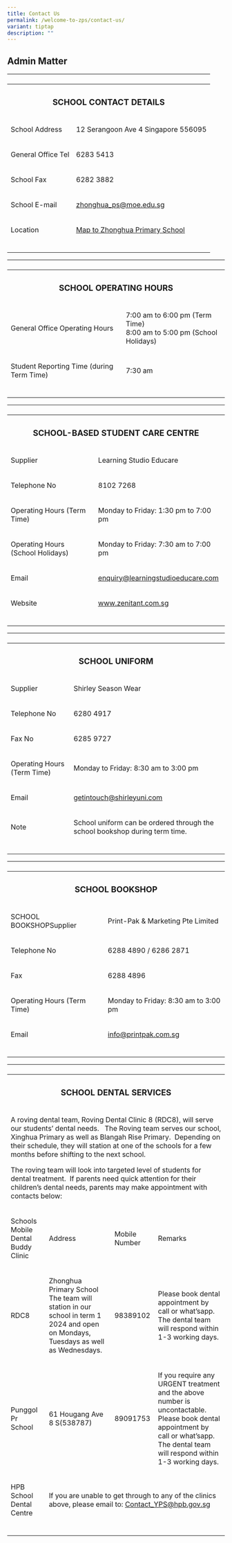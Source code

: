 ```yaml
---
title: Contact Us
permalink: /welcome-to-zps/contact-us/
variant: tiptap
description: ""
---
```

<h2><strong>Admin Matter</strong></h2>
<table style="minWidth: 100px">
<colgroup>
<col>
<col>
<col>
<col>
</colgroup>
<tbody>
<tr>
<td rowspan="1" colspan="1">
<p></p>
</td>
<td rowspan="1" colspan="1">
<p></p>
</td>
<td rowspan="1" colspan="1">
<p></p>
</td>
<td rowspan="1" colspan="1">
<p></p>
</td>
</tr>
<tr>
<th rowspan="1" colspan="4">
<h3><strong>SCHOOL CONTACT DETAILS</strong></h3>
</th>
</tr>
<tr>
<td rowspan="1" colspan="2">
<p>School Address</p>
</td>
<td rowspan="1" colspan="2">
<p>12 Serangoon Ave 4 Singapore 556095</p>
</td>
</tr>
<tr>
<td rowspan="1" colspan="2">
<p>General Office Tel</p>
</td>
<td rowspan="1" colspan="2">
<p>6283 5413</p>
</td>
</tr>
<tr>
<td rowspan="1" colspan="2">
<p>School Fax</p>
</td>
<td rowspan="1" colspan="2">
<p>6282 3882</p>
</td>
</tr>
<tr>
<td rowspan="1" colspan="2">
<p>School E-mail</p>
</td>
<td rowspan="1" colspan="2">
<p><a href="mailto:zhonghua_ps@moe.edu.sg" rel="noopener noreferrer nofollow" target="_blank"><u>zhonghua_ps@moe.edu.sg</u></a>
</p>
</td>
</tr>
<tr>
<td rowspan="1" colspan="2">
<p>Location</p>
</td>
<td rowspan="1" colspan="2">
<p><a href="https://www.google.com/maps/place/Zhonghua+Primary+School/@1.3598585,103.8673854,17z/data=!3m2!4b1!5s0x31da17aa2967fb09:0xcf3121e3b5fa38f6!4m6!3m5!1s0x31da17aa39517ac9:0xec3925b798d00a36!8m2!3d1.3598531!4d103.8695741!16s%2Fg%2F1tg29" rel="noopener noreferrer nofollow" target="_blank"><u>Map to Zhonghua Primary School</u></a>
</p>
</td>
</tr>
<tr>
<td rowspan="1" colspan="1">
<p></p>
</td>
<td rowspan="1" colspan="1">
<p></p>
</td>
<td rowspan="1" colspan="1">
<p></p>
</td>
<td rowspan="1" colspan="1">
<p></p>
</td>
</tr>
</tbody>
</table>
<table style="minWidth: 100px">
<colgroup>
<col>
<col>
<col>
<col>
</colgroup>
<tbody>
<tr>
<td rowspan="1" colspan="1">
<p></p>
</td>
<td rowspan="1" colspan="1">
<p></p>
</td>
<td rowspan="1" colspan="1">
<p></p>
</td>
<td rowspan="1" colspan="1">
<p></p>
</td>
</tr>
<tr>
<th rowspan="1" colspan="4">
<h3><strong>SCHOOL OPERATING HOURS</strong></h3>
</th>
</tr>
<tr>
<td rowspan="1" colspan="2">
<p>General Office Operating Hours</p>
</td>
<td rowspan="1" colspan="2">
<p>7:00 am to 6:00 pm (Term Time)
<br>8:00 am to 5:00 pm (School Holidays)</p>
</td>
</tr>
<tr>
<td rowspan="1" colspan="2">
<p>Student Reporting Time (during Term Time)</p>
</td>
<td rowspan="1" colspan="2">
<p>7:30 am</p>
</td>
</tr>
<tr>
<td rowspan="1" colspan="1">
<p></p>
</td>
<td rowspan="1" colspan="1">
<p></p>
</td>
<td rowspan="1" colspan="1">
<p></p>
</td>
<td rowspan="1" colspan="1">
<p></p>
</td>
</tr>
</tbody>
</table>
<table style="minWidth: 100px">
<colgroup>
<col>
<col>
<col>
<col>
</colgroup>
<tbody>
<tr>
<td rowspan="1" colspan="1">
<p></p>
</td>
<td rowspan="1" colspan="1">
<p></p>
</td>
<td rowspan="1" colspan="1">
<p></p>
</td>
<td rowspan="1" colspan="1">
<p></p>
</td>
</tr>
<tr>
<th rowspan="1" colspan="4">
<h3><strong>SCHOOL-BASED STUDENT CARE CENTRE</strong></h3>
</th>
</tr>
<tr>
<td rowspan="1" colspan="2">
<p>Supplier</p>
</td>
<td rowspan="1" colspan="2">
<p>Learning Studio Educare</p>
</td>
</tr>
<tr>
<td rowspan="1" colspan="2">
<p>Telephone No</p>
</td>
<td rowspan="1" colspan="2">
<p>8102 7268</p>
</td>
</tr>
<tr>
<td rowspan="1" colspan="2">
<p>Operating Hours (Term Time)</p>
</td>
<td rowspan="1" colspan="2">
<p>Monday to Friday: 1:30 pm to 7:00 pm</p>
</td>
</tr>
<tr>
<td rowspan="1" colspan="2">
<p>Operating Hours (School Holidays)</p>
</td>
<td rowspan="1" colspan="2">
<p>Monday to Friday: 7:30 am to 7:00 pm</p>
</td>
</tr>
<tr>
<td rowspan="1" colspan="2">
<p>Email</p>
</td>
<td rowspan="1" colspan="2">
<p><a href="mailto:zhonghua_ps@moe.edu.sg" rel="noopener noreferrer nofollow" target="_blank"><u>enquiry@learningstudioeducare.com</u></a>
</p>
</td>
</tr>
<tr>
<td rowspan="1" colspan="2">
<p>Website</p>
</td>
<td rowspan="1" colspan="2">
<p><a href="mailto:zhonghua_ps@moe.edu.sg" rel="noopener noreferrer nofollow" target="_blank"><u>www.zenitant.com.sg</u></a>
</p>
</td>
</tr>
<tr>
<td rowspan="1" colspan="1">
<p></p>
</td>
<td rowspan="1" colspan="1">
<p></p>
</td>
<td rowspan="1" colspan="1">
<p></p>
</td>
<td rowspan="1" colspan="1">
<p></p>
</td>
</tr>
</tbody>
</table>
<table style="minWidth: 100px">
<colgroup>
<col>
<col>
<col>
<col>
</colgroup>
<tbody>
<tr>
<td rowspan="1" colspan="1">
<p></p>
</td>
<td rowspan="1" colspan="1">
<p></p>
</td>
<td rowspan="1" colspan="1">
<p></p>
</td>
<td rowspan="1" colspan="1">
<p></p>
</td>
</tr>
<tr>
<th rowspan="1" colspan="4">
<h3><strong>SCHOOL UNIFORM</strong></h3>
</th>
</tr>
<tr>
<td rowspan="1" colspan="2">
<p>Supplier</p>
</td>
<td rowspan="1" colspan="2">
<p>Shirley Season Wear</p>
</td>
</tr>
<tr>
<td rowspan="1" colspan="2">
<p>Telephone No</p>
</td>
<td rowspan="1" colspan="2">
<p>6280 4917</p>
</td>
</tr>
<tr>
<td rowspan="1" colspan="2">
<p>Fax No</p>
</td>
<td rowspan="1" colspan="2">
<p>6285 9727</p>
</td>
</tr>
<tr>
<td rowspan="1" colspan="2">
<p>Operating Hours (Term Time)</p>
</td>
<td rowspan="1" colspan="2">
<p>Monday to Friday: 8:30 am to 3:00 pm</p>
</td>
</tr>
<tr>
<td rowspan="1" colspan="2">
<p>Email</p>
</td>
<td rowspan="1" colspan="2">
<p><a href="mailto:zhonghua_ps@moe.edu.sg" rel="noopener noreferrer nofollow" target="_blank"><u>getintouch@shirleyuni.com</u></a>
</p>
</td>
</tr>
<tr>
<td rowspan="1" colspan="2">
<p>Note</p>
</td>
<td rowspan="1" colspan="2">
<p>School uniform can be ordered through the school bookshop during term
time.</p>
</td>
</tr>
<tr>
<td rowspan="1" colspan="2">
<p></p>
</td>
<td rowspan="1" colspan="1">
<p></p>
</td>
<td rowspan="1" colspan="1">
<p></p>
</td>
</tr>
</tbody>
</table>
<table style="minWidth: 100px">
<colgroup>
<col>
<col>
<col>
<col>
</colgroup>
<tbody>
<tr>
<td rowspan="1" colspan="1">
<p></p>
</td>
<td rowspan="1" colspan="1">
<p></p>
</td>
<td rowspan="1" colspan="1">
<p></p>
</td>
<td rowspan="1" colspan="1">
<p></p>
</td>
</tr>
<tr>
<th rowspan="1" colspan="4">
<h3><strong>SCHOOL BOOKSHOP</strong></h3>
</th>
</tr>
<tr>
<td rowspan="1" colspan="2">
<p>SCHOOL BOOKSHOPSupplier</p>
</td>
<td rowspan="1" colspan="2">
<p>Print-Pak &amp; Marketing Pte Limited</p>
</td>
</tr>
<tr>
<td rowspan="1" colspan="2">
<p>Telephone No</p>
</td>
<td rowspan="1" colspan="2">
<p>6288 4890 / 6286 2871</p>
</td>
</tr>
<tr>
<td rowspan="1" colspan="2">
<p>Fax</p>
</td>
<td rowspan="1" colspan="2">
<p>6288 4896</p>
</td>
</tr>
<tr>
<td rowspan="1" colspan="2">
<p>Operating Hours (Term Time)</p>
</td>
<td rowspan="1" colspan="2">
<p>Monday to Friday: 8:30 am to 3:00 pm</p>
</td>
</tr>
<tr>
<td rowspan="1" colspan="2">
<p>Email</p>
</td>
<td rowspan="1" colspan="2">
<p><a href="mailto:zhonghua_ps@moe.edu.sg" rel="noopener noreferrer nofollow" target="_blank"><u>info@printpak.com.sg</u></a>
</p>
</td>
</tr>
<tr>
<td rowspan="1" colspan="2">
<p></p>
</td>
<td rowspan="1" colspan="1">
<p></p>
</td>
<td rowspan="1" colspan="1">
<p></p>
</td>
</tr>
</tbody>
</table>
<table style="minWidth: 100px">
<colgroup>
<col>
<col>
<col>
<col>
</colgroup>
<tbody>
<tr>
<td rowspan="1" colspan="1">
<p></p>
</td>
<td rowspan="1" colspan="1">
<p></p>
</td>
<td rowspan="1" colspan="1">
<p></p>
</td>
<td rowspan="1" colspan="1">
<p></p>
</td>
</tr>
<tr>
<th rowspan="1" colspan="4">
<h3><strong>SCHOOL DENTAL SERVICES</strong></h3>
</th>
</tr>
<tr>
<td rowspan="1" colspan="4">
<p>A roving dental team, Roving Dental Clinic 8 (RDC8), will serve our students’
dental needs.&nbsp;&nbsp; The Roving team serves our school, Xinghua Primary
as well as Blangah Rise Primary.&nbsp; Depending on their schedule, they
will station at one of the schools for a few months before shifting to
the next school.</p>
<p></p>
<p>The roving team will look into targeted level of students for dental treatment.&nbsp;
If parents need quick attention for their children’s dental needs, parents
may make appointment with contacts below:&nbsp;&nbsp;</p>
</td>
</tr>
<tr>
<td rowspan="1" colspan="1">
<p>Schools Mobile Dental Buddy Clinic</p>
</td>
<td rowspan="1" colspan="1">
<p>Address</p>
</td>
<td rowspan="1" colspan="1">
<p>Mobile Number</p>
</td>
<td rowspan="1" colspan="1">
<p>Remarks</p>
</td>
</tr>
<tr>
<td rowspan="1" colspan="1">
<p>RDC8</p>
</td>
<td rowspan="1" colspan="1">
<p>Zhonghua Primary School
<br>The team will station in our school in term 1 2024 and open on Mondays,
Tuesdays as well as Wednesdays.</p>
</td>
<td rowspan="1" colspan="1">
<p>98389102</p>
</td>
<td rowspan="1" colspan="1">
<p>Please book dental appointment by call or what’sapp.&nbsp; The dental
team will respond within 1-3 working days.</p>
</td>
</tr>
<tr>
<td rowspan="1" colspan="1">
<p>Punggol Pr School</p>
</td>
<td rowspan="1" colspan="1">
<p>61 Hougang Ave 8 S(538787)</p>
</td>
<td rowspan="1" colspan="1">
<p>89091753</p>
</td>
<td rowspan="1" colspan="1">
<p>If you require any URGENT treatment and the above number is uncontactable.
<br>Please book dental appointment by call or what’sapp.&nbsp; The dental
team will respond within 1-3 working days.</p>
</td>
</tr>
<tr>
<td rowspan="1" colspan="1">
<p>HPB School Dental Centre</p>
</td>
<td rowspan="1" colspan="3">
<p>If you are unable to get through to any of the clinics above, please email
to: <a href="mailto:zhonghua_ps@moe.edu.sg" rel="noopener noreferrer nofollow" target="_blank"><u>Contact_YPS@hpb.gov.sg</u></a>
</p>
</td>
</tr>
<tr>
<td rowspan="1" colspan="1">
<p></p>
</td>
<td rowspan="1" colspan="1">
<p></p>
</td>
<td rowspan="1" colspan="1">
<p></p>
</td>
<td rowspan="1" colspan="1">
<p></p>
</td>
</tr>
</tbody>
</table>
<p></p>
<p>
<br>
</p>